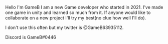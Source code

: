 Hello I'm GameB
I am a new Game developer who started in 2021.
I've made one game in unity and learned so much from it.
If anyone would like to collaborate on a new project I'll try my best(no clue how well I'll do).

I don't use this often but my twitter is @GameB63935112.

Discord is GameB#0446

